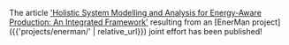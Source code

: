 ---
---

The article ['Holistic System Modelling and Analysis for Energy-Aware Production: An Integrated Framework'](https://www.mdpi.com/2079-8954/11/2/100) resulting from an [EnerMan project]({{'projects/enerman/' | relative_url}}) joint effort has been published!
